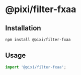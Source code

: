 # @pixi/filter-fxaa

## Installation

```bash
npm install @pixi/filter-fxaa
```

## Usage

```js
import '@pixi/filter-fxaa';
```